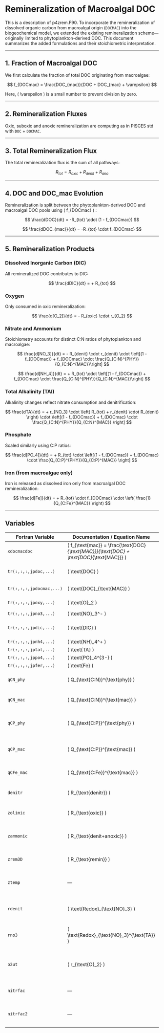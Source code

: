 # Remineralization of Macroalgal DOC 

This is a description of p4zrem.F90.
To incorporate the remineralization of dissolved organic carbon from macroalgal origin (`DOCMAC`) into the biogeochemical model, we extended the existing remineralization scheme—originally limited to phytoplankton-derived DOC. This document summarizes the added formulations and their stoichiometric interpretation.

---

## 1. Fraction of Macroalgal DOC

We first calculate the fraction of total DOC originating from macroalgae:

$$ f_{DOCmac} = \frac{DOC_{mac}}{DOC + DOC_{mac} + \varepsilon} $$

Here,  \( \varepsilon \)  is a small number to prevent division by zero.

---

## 2. Remineralization Fluxes

Oxic, suboxic and anoxic remineralization are computing as in PISCES std with `DOC` + `DOCMAC`.

---

## 3. Total Remineralization Flux

The total remineralization flux is the sum of all pathways:

$$
R_{tot} =R_{oxic} + R_{denit} + R _{ano}
$$

---

## 4. DOC and DOC\_mac Evolution

Remineralization is split between the phytoplankton-derived DOC and macroalgal DOC pools using \( f_{DOCmac} \)  :

$$
\frac{dDOC}{dt} = -R_{tot} \cdot (1 - f_{DOCmac})
$$

$$
\frac{dDOC_{mac}}{dt} = -R_{tot} \cdot f_{DOCmac}
$$

---

## 5. Remineralization Products

### Dissolved Inorganic Carbon (DIC)

All remineralized DOC contributes to DIC:

$$
\frac{dDIC}{dt} = + R_{tot}
$$

### Oxygen

Only consumed in oxic remineralization:

$$
\frac{d[O_2]}{dt} = - R_{oxic} \cdot r_{O_2}
$$

### Nitrate and Ammonium

Stoichiometry accounts for distinct C:N ratios of phytoplankton and macroalgae:

$$
\frac{d[NO_3]}{dt} = - R_{denit} \cdot r_{denit} \cdot \left[(1 - f_{DOCmac}) + f_{DOCmac} \cdot \frac{Q_{C:N}^{PHY}}{Q_{C:N}^{MAC}}\right]
$$

$$
\frac{d[NH_4]}{dt} = + R_{tot} \cdot \left[(1 - f_{DOCmac}) + f_{DOCmac} \cdot \frac{Q_{C:N}^{PHY}}{Q_{C:N}^{MAC}}\right]
$$

### Total Alkalinity (TAl)

Alkalinity changes reflect nitrate consumption and denitrification:

$$
\frac{dTA}{dt} = + r_{NO_3} \cdot \left( R_{tot} + r_{denit} \cdot R_{denit} \right) \cdot \left[(1 - f_{DOCmac}) + f_{DOCmac} \cdot \frac{Q_{C:N}^{PHY}}{Q_{C:N}^{MAC}} \right]
$$

### Phosphate

Scaled similarly using C:P ratios:

$$
\frac{d[PO_4]}{dt} = + R_{tot} \cdot \left[(1 - f_{DOCmac}) + f_{DOCmac} \cdot \frac{Q_{C:P}^{PHY}}{Q_{C:P}^{MAC}} \right]
$$

### Iron (from macroalgae only)

Iron is released as dissolved iron only from macroalgal DOC remineralization:

$$
\frac{d[Fe]}{dt} = + R_{tot} \cdot f_{DOCmac} \cdot \left( \frac{1}{Q_{C:Fe}^{MAC}} \right)
$$

---

## Variables

| Fortran Variable       | Documentation / Equation Name           | Description                                                           |
|------------------------|-----------------------------------------|-----------------------------------------------------------------------|
| `xdocmacdoc`           | \( f_{\text{mac}} = \frac{\text{DOC}_{\text{MAC}}}{\text{DOC} + \text{DOC}_{\text{MAC}}} \) | Fraction of total DOC from macroalgae                                |
| `tr(:,:,:,jpdoc,...)`  | \( \text{DOC} \)                         | Classical dissolved organic carbon                                    |
| `tr(:,:,:,jpdocmac,...)` | \( \text{DOC}_{\text{MAC}} \)         | DOC from macroalgae                                                   |
| `tr(:,:,:,jpoxy,...)`  | \( \text{O}_2 \)                         | Dissolved oxygen                                                      |
| `tr(:,:,:,jpno3,...)`  | \( \text{NO}_3^- \)                      | Nitrate                                                               |
| `tr(:,:,:,jpdic,...)`  | \( \text{DIC} \)                         | Dissolved inorganic carbon                                            |
| `tr(:,:,:,jpnh4,...)`  | \( \text{NH}_4^+ \)                      | Ammonium                                                              |
| `tr(:,:,:,jptal,...)`  | \( \text{TA} \)                          | Total alkalinity                                                      |
| `tr(:,:,:,jppo4,...)`  | \( \text{PO}_4^{3-} \)                   | Phosphate                                                             |
| `tr(:,:,:,jpfer,...)`  | \( \text{Fe} \)                          | Dissolved iron                                                        |
| `qCN_phy`              | \( Q_{\text{C:N}}^{\text{phy}} \)       | Phytoplankton carbon-to-nitrogen ratio                               |
| `qCN_mac`              | \( Q_{\text{C:N}}^{\text{mac}} \)       | Macroalgae carbon-to-nitrogen ratio                                  |
| `qCP_phy`              | \( Q_{\text{C:P}}^{\text{phy}} \)       | Phytoplankton carbon-to-phosphorus ratio                             |
| `qCP_mac`              | \( Q_{\text{C:P}}^{\text{mac}} \)       | Macroalgae carbon-to-phosphorus ratio                                |
| `qCFe_mac`             | \( Q_{\text{C:Fe}}^{\text{mac}} \)      | Macroalgae carbon-to-iron ratio                                      |
| `denitr`               | \( R_{\text{denitr}} \)                 | Remineralization via denitrification                                 |
| `zolimic`              | \( R_{\text{oxic}} \)                   | Oxic remineralization flux                                           |
| `zammonic`             | \( R_{\text{denit+anoxic}} \)           | Suboxic + anoxic remineralization flux                               |
| `zrem3D`               | \( R_{\text{remin}} \)                  | Total remineralization rate                                          |
| `ztemp`                | —                                       | Temporary total remin flux (oxic + denitr + anoxic)                  |
| `rdenit`               | \( \text{Redox}_{\text{NO}_3} \)        | Redox stoichiometric ratio for denitrification                       |
| `rno3`                 | \( \text{Redox}_{\text{NO}_3}^{\text{TA}} \) | Stoichiometric coefficient for nitrate effect on alkalinity     |
| `o2ut`                 | \( r_{\text{O}_2} \)                    | Stoichiometric coefficient for oxygen use during remineralization    |
| `nitrfac`              | —                                       | Nitrate-based partitioning factor                                    |
| `nitrfac2`             | —                                       | Additional nitrate-based partitioning factor                         |
